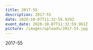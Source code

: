 ```yaml
---
title: 2017-55
description: 2017-55
date: 2020-10-07T11:32:59.929Z
event_date: 2020-10-07T11:32:59.961Z
picture: /images/uploads/2017-55.jpg
---
```

2017-55